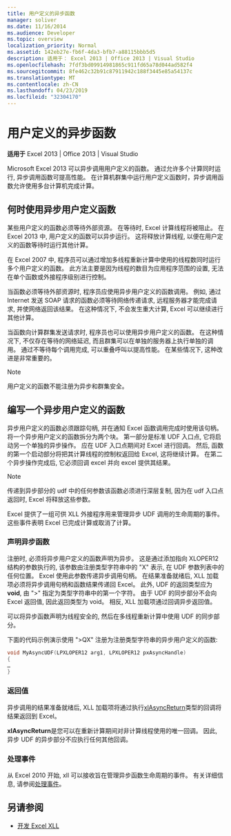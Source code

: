 ```yaml
---
title: 用户定义的异步函数
manager: soliver
ms.date: 11/16/2014
ms.audience: Developer
ms.topic: overview
localization_priority: Normal
ms.assetid: 142eb27e-fb6f-4da3-bfb7-a88115bbb5d5
description: 适用于： Excel 2013 | Office 2013 | Visual Studio
ms.openlocfilehash: 7fdf3bd09914981865c911fd65a78d044ad582f4
ms.sourcegitcommit: 8fe462c32b91c87911942c188f3445e85a54137c
ms.translationtype: MT
ms.contentlocale: zh-CN
ms.lasthandoff: 04/23/2019
ms.locfileid: "32304170"
---
```

# <a name="asynchronous-user-defined-functions"></a>用户定义的异步函数

**适用于** Excel 2013 | Office 2013 | Visual Studio 
  
Microsoft Excel 2013 可以异步调用用户定义的函数。 通过允许多个计算同时运行, 异步调用函数可提高性能。 在计算机群集中运行用户定义函数时，异步调用函数允许使用多台计算机完成计算。
  
## <a name="when-to-use-asynchronous-user-defined-functions"></a>何时使用异步用户定义函数

某些用户定义的函数必须等待外部资源。 在等待时, Excel 计算线程将被阻止。 在 Excel 2013 中, 用户定义的函数可以异步运行。 这将释放计算线程, 以便在用户定义的函数等待时运行其他计算。
  
在 Excel 2007 中, 程序员可以通过增加多线程重新计算中使用的线程数同时运行多个用户定义的函数。 此方法主要是因为线程的数目为应用程序范围的设置, 无法在单个函数或外接程序级别进行控制。
  
当函数必须等待外部资源时, 程序员应使用异步用户定义的函数调用。 例如, 通过 Internet 发送 SOAP 请求的函数必须等待网络传递请求, 远程服务器才能完成请求, 并使网络返回该结果。 在这种情况下, 不会发生重大计算, Excel 可以继续进行其他计算。
  
当函数向计算群集发送请求时, 程序员也可以使用异步用户定义的函数。 在这种情况下, 不仅存在等待的网络延迟, 而且群集可以在单独的服务器上执行单独的调用。 通过不等待每个调用完成, 可以重叠呼叫以提高性能。 在某些情况下, 这种改进是非常重要的。
  
> [!NOTE]
> 用户定义的函数不能注册为异步和群集安全。 
  
## <a name="writing-an-asynchronous-user-defined-function"></a>编写一个异步用户定义的函数

异步用户定义的函数必须跟踪句柄, 并在通知 Excel 函数调用完成时使用该句柄。 将一个异步用户定义的函数拆分为两个块。 第一部分是标准 UDF 入口点, 它将启动另一个单独的异步操作。 应在 UDF 入口点期间对 Excel 进行回调。 然后, 函数的第一个启动部分将把其计算线程的控制权返回给 Excel, 这将继续计算。 在第二个异步操作完成后, 它必须回调 excel 并向 excel 提供其结果。 
  
> [!NOTE]
> 传递到异步部分的 udf 中的任何参数该函数必须进行深层复制, 因为在 udf 入口点返回时, Excel 将释放这些参数。 
  
Excel 提供了一组可供 XLL 外接程序用来管理异步 UDF 调用的生命周期的事件。 这些事件表明 Excel 已完成计算或取消了计算。
  
### <a name="declaring-an-asynchronous-function"></a>声明异步函数

注册时, 必须将异步用户定义的函数声明为异步。 这是通过添加指向 XLOPER12 结构的参数执行的, 该参数由注册类型字符串中的 "X" 表示, 在 UDF 参数列表中的任何位置。 Excel 使用此参数传递异步调用句柄。 在结果准备就绪后, XLL 加载项必须将异步调用句柄和函数结果传递回 Excel。 此外, UDF 的返回类型应为**void**, 由 ">" 指定为类型字符串中的第一个字符。 由于 UDF 的同步部分不会向 Excel 返回值, 因此返回类型为 void。 相反, XLL 加载项通过回调异步返回值。 
  
可以将异步函数声明为线程安全的, 然后在多线程重新计算中使用 UDF 的同步部分。 
  
下面的代码示例演示使用 "\>QX" 注册为注册类型字符串的异步用户定义的函数:
  
```cpp
void MyAsyncUDF(LPXLOPER12 arg1, LPXLOPER12 pxAsyncHandle)
{
…
}
```

### <a name="returning-values"></a>返回值

异步调用的结果准备就绪后, XLL 加载项将通过执行[xlAsyncReturn](xlasyncreturn.md)类型的回调将结果返回到 Excel。
  
**xlAsyncReturn**是您可以在重新计算期间对非计算线程使用的唯一回调。 因此, 异步 UDF 的异步部分不应执行任何其他回调。 
  
### <a name="handling-events"></a>处理事件

从 Excel 2010 开始, xll 可以接收旨在管理异步函数生命周期的事件。 有关详细信息, 请参阅[处理事件](handling-events.md)。
  
## <a name="see-also"></a>另请参阅

- [开发 Excel XLL](developing-excel-xlls.md)

